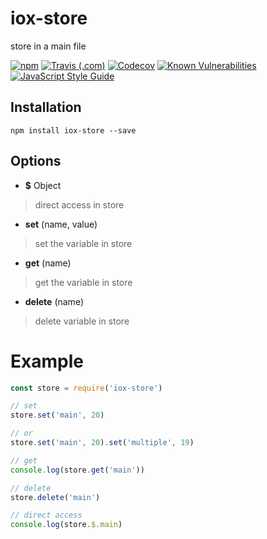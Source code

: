 # iox-store
 store in a main file

[![npm](https://img.shields.io/npm/v/iox-store.svg?style=flat-square)](https://www.npmjs.com/package/iox-store)
[![Travis (.com)](https://img.shields.io/travis/com/io-extreme/iox-store.svg?style=flat-square)](https://travis-ci.com/io-extreme/iox-store/)
[![Codecov](https://img.shields.io/codecov/c/github/io-extreme/iox-store.svg?style=flat-square)](https://codecov.io/gh/io-extreme/iox-store)
[![Known Vulnerabilities](https://snyk.io/test/github/io-extreme/iox-store/badge.svg?style=flat-square)](https://snyk.io/test/github/io-extreme/iox-store)
[![JavaScript Style Guide](https://img.shields.io/badge/code_style-standard-brightgreen.svg?style=flat-square)](https://standardjs.com)

## Installation
```
npm install iox-store --save
```
## Options

- **$** Object  
> direct access in store

- **set** (name, value)  
> set the variable in store

- **get** (name)  
> get the variable in store

- **delete** (name)  
> delete variable in store   

# Example

``` javascript
const store = require('iox-store')

// set
store.set('main', 20)

// or
store.set('main', 20).set('multiple', 19)

// get
console.log(store.get('main'))

// delete
store.delete('main')

// direct access
console.log(store.$.main)
```

